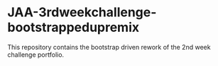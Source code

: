 # JAA-3rdweekchallenge-bootstrappedupremix
This repository contains the bootstrap driven rework of the 2nd week challenge portfolio.
